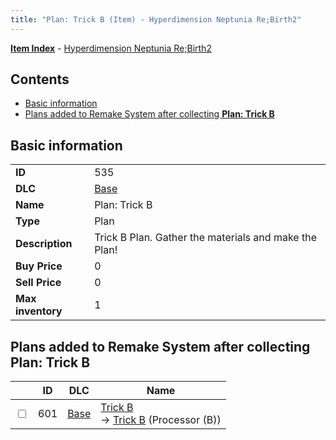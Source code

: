 ```yaml
---
title: "Plan: Trick B (Item) - Hyperdimension Neptunia Re;Birth2"
---
```


[**Item Index**](/neptunia/rb2/item/index.html) - [Hyperdimension Neptunia Re;Birth2](/neptunia/rb2)

## Contents

- [Basic information](#basic-information)
- [Plans added to Remake System after collecting **Plan: Trick B**](#plans-added-to-remake-system-after-collecting-plan-trick-b)

## Basic information

|   |   |
| -- | -- |
| **ID** | 535 |
| **DLC** | [Base](/neptunia/rb2/dlc/0-base.html) |
| **Name** | Plan: Trick B |
| **Type** | Plan |
| **Description** | Trick B Plan. Gather the materials and make the Plan! |
| **Buy Price** | 0 |
| **Sell Price** | 0 |
| **Max inventory** | 1 |

## Plans added to Remake System after collecting **Plan: Trick B**

|    | ID | DLC | Name |
| -- | -- | --- | ---- |
| <input type="checkbox" id="rb2-remake-0-601" class="trackbox" /> | 601 | [Base](/neptunia/rb2/dlc/0-base.html) | [Trick B](/neptunia/rb2/remake/0-601-trick-b.html)<br />→ [Trick B](/neptunia/rb2/item/0-3388-trick-b.html) (Processor (B)) |